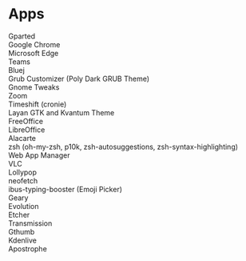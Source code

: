 # Apps
Gparted  
Google Chrome  
Microsoft Edge  
Teams  
Bluej  
Grub Customizer (Poly Dark GRUB Theme)  
Gnome Tweaks  
Zoom  
Timeshift (cronie)  
Layan GTK and Kvantum Theme  
FreeOffice  
LibreOffice  
Alacarte  
zsh (oh-my-zsh, p10k, zsh-autosuggestions, zsh-syntax-highlighting)  
Web App Manager  
VLC  
Lollypop  
neofetch  
ibus-typing-booster (Emoji Picker)  
Geary  
Evolution  
Etcher  
Transmission  
Gthumb  
Kdenlive  
Apostrophe
